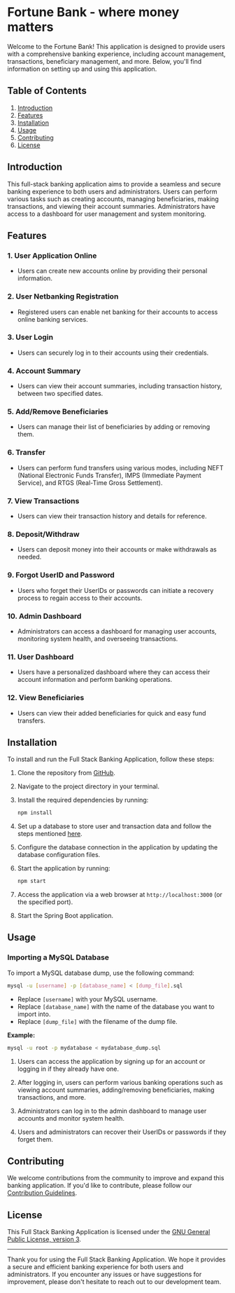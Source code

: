 # Fortune Bank - where money matters

Welcome to the Fortune Bank! This application is designed to provide users with a comprehensive banking experience, including account management, transactions, beneficiary management, and more. Below, you'll find information on setting up and using this application.

## Table of Contents
1. [Introduction](#introduction)
2. [Features](#features)
3. [Installation](#installation)
4. [Usage](#usage)
5. [Contributing](#contributing)
6. [License](#license)

## Introduction

This full-stack banking application aims to provide a seamless and secure banking experience to both users and administrators. Users can perform various tasks such as creating accounts, managing beneficiaries, making transactions, and viewing their account summaries. Administrators have access to a dashboard for user management and system monitoring.

## Features

### 1. User Application Online
- Users can create new accounts online by providing their personal information.

### 2. User Netbanking Registration
- Registered users can enable net banking for their accounts to access online banking services.

### 3. User Login
- Users can securely log in to their accounts using their credentials.

### 4. Account Summary
- Users can view their account summaries, including transaction history, between two specified dates.

### 5. Add/Remove Beneficiaries
- Users can manage their list of beneficiaries by adding or removing them.

### 6. Transfer
- Users can perform fund transfers using various modes, including NEFT (National Electronic Funds Transfer), IMPS (Immediate Payment Service), and RTGS (Real-Time Gross Settlement).

### 7. View Transactions
- Users can view their transaction history and details for reference.

### 8. Deposit/Withdraw
- Users can deposit money into their accounts or make withdrawals as needed.

### 9. Forgot UserID and Password
- Users who forget their UserIDs or passwords can initiate a recovery process to regain access to their accounts.

### 10. Admin Dashboard
- Administrators can access a dashboard for managing user accounts, monitoring system health, and overseeing transactions.

### 11. User Dashboard
- Users have a personalized dashboard where they can access their account information and perform banking operations.

### 12. View Beneficiaries
- Users can view their added beneficiaries for quick and easy fund transfers.

## Installation

To install and run the Full Stack Banking Application, follow these steps:

1. Clone the repository from [GitHub](https://github.com/rathoddinesh14/FortuneBank.git).

2. Navigate to the project directory in your terminal.

3. Install the required dependencies by running:
   ```bash
   npm install
   ```

4. Set up a database to store user and transaction data and follow the steps mentioned [here](mariadb.md).

5. Configure the database connection in the application by updating the database configuration files.

6. Start the application by running:
   ```bash
   npm start
   ```

7. Access the application via a web browser at `http://localhost:3000` (or the specified port).

8. Start the Spring Boot application.

## Usage

### Importing a MySQL Database

To import a MySQL database dump, use the following command:

```sh
mysql -u [username] -p [database_name] < [dump_file].sql
```

- Replace `[username]` with your MySQL username.
- Replace `[database_name]` with the name of the database you want to import into.
- Replace `[dump_file]` with the filename of the dump file.

**Example:**

```sh
mysql -u root -p mydatabase < mydatabase_dump.sql
```

1. Users can access the application by signing up for an account or logging in if they already have one.

2. After logging in, users can perform various banking operations such as viewing account summaries, adding/removing beneficiaries, making transactions, and more.

3. Administrators can log in to the admin dashboard to manage user accounts and monitor system health.

4. Users and administrators can recover their UserIDs or passwords if they forget them.

## Contributing

We welcome contributions from the community to improve and expand this banking application. If you'd like to contribute, please follow our [Contribution Guidelines](CONTRIBUTING.md).

## License

This Full Stack Banking Application is licensed under the [GNU General Public License, version 3](LICENSE).

---

Thank you for using the Full Stack Banking Application. We hope it provides a secure and efficient banking experience for both users and administrators. If you encounter any issues or have suggestions for improvement, please don't hesitate to reach out to our development team.